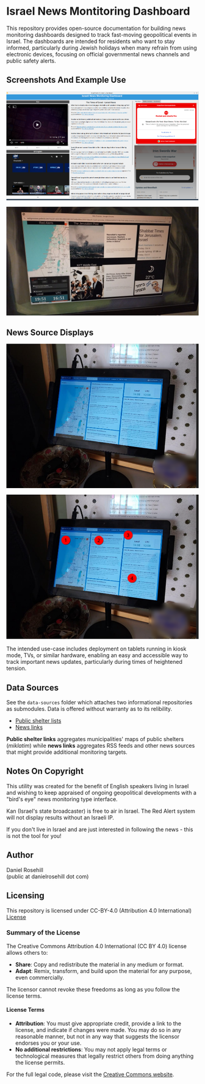 # Israel News Montitoring Dashboard

This repository provides open-source documentation for building news monitoring dashboards designed to track fast-moving geopolitical events in Israel. The dashboards are intended for residents who want to stay informed, particularly during Jewish holidays when many refrain from using electronic devices, focusing on official governmental news channels and public safety alerts.

## Screenshots And Example Use

![alt text](Screenshots/1.png)

![alt text](Screenshots/4.png)

## News Source Displays

![alt text](Screenshots/3.png)

![alt text](Screenshots/2.png)

The intended use-case includes deployment on tablets running in kiosk mode, TVs, or similar hardware, enabling an easy and accessible way to track important news updates, particularly during times of heightened tension.  

## Data Sources

See the `data-sources` folder which attaches two informational repositories as submodules. Data is offered without warranty as to its relibility.

- [Public shelter lists](https://github.com/danielrosehill/Public-Shelter-Lists-Israel/tree/bdf68675fa68a70b69436c222b12e6ef59ea801f)
- [News links](https://github.com/danielrosehill/Israeli-News-Links/tree/53875c4b556907b5d8db2b23eed26fe9d64494b0)

**Public shelter links** aggregates municipalities' maps of public shelters (*miklatim*) while **news links** aggregates RSS feeds and other news sources that might provide additional monitoring targets.

## Notes On Copyright

This utility was created for the benefit of English speakers living in Israel and wishing to keep appraised of ongoing geopolitical developments with a "bird's eye" news monitoring type interface. 

Kan (Israel's state broadcaster) is free to air in Israel. The Red Alert system will not display results without an Israeli IP.

If you don't live in Israel and are just interested in following the news - this is not the tool for you!

## Author

Daniel Rosehill  
(public at danielrosehill dot com)

## Licensing

This repository is licensed under CC-BY-4.0 (Attribution 4.0 International) 
[License](https://creativecommons.org/licenses/by/4.0/)

### Summary of the License
The Creative Commons Attribution 4.0 International (CC BY 4.0) license allows others to:
- **Share**: Copy and redistribute the material in any medium or format.
- **Adapt**: Remix, transform, and build upon the material for any purpose, even commercially.

The licensor cannot revoke these freedoms as long as you follow the license terms.

#### License Terms
- **Attribution**: You must give appropriate credit, provide a link to the license, and indicate if changes were made. You may do so in any reasonable manner, but not in any way that suggests the licensor endorses you or your use.
- **No additional restrictions**: You may not apply legal terms or technological measures that legally restrict others from doing anything the license permits.

For the full legal code, please visit the [Creative Commons website](https://creativecommons.org/licenses/by/4.0/legalcode).